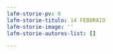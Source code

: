 ```yaml
---
lafm-storie-pv: 0
lafm-storie-titulo: 14 FEBBRAIO
lafm-storie-image: ''
lafm-storie-autores-list: []

---
```

